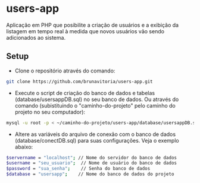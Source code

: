 # users-app
Aplicação em PHP que posibilite a criação de usuários e a exibição da listagem em tempo real à medida que novos usuários vão sendo adicionados ao sistema.

## Setup
- Clone o repositório através do comando:
```bash
git clone https://github.com/brunavitoria/users-app.git
```
- Execute o script de criação do banco de dados e tabelas (database/usersappDB.sql) no seu banco de dados. Ou através do comando (subistituindo o "caminho-do-projeto" pelo caminho do projeto no seu computador): 
```bash
mysql -u root -p < ~/caminho-do-projeto/users-app/database/usersappDB.sql
```
- Altere as variáveis do arquivo de conexão com o banco de dados (database/conectDB.sql) para suas configurações. Veja o exemplo abaixo:
```bash
$servername = "localhost"; // Nome do servidor do banco de dados
$username = "seu_usuario";  // Nome de usuário do banco de dados
$password = "sua_senha";    // Senha do banco de dados
$database = "usersapp";    // Nome do banco de dados do projeto
```
